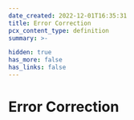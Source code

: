 ```yaml
---
date_created: 2022-12-01T16:35:31
title: Error Correction
pcx_content_type: definition
summary: >-

hidden: true
has_more: false
has_links: false
---
```


# Error Correction
